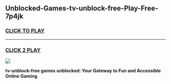 
## Unblocked-Games-tv-unblock-free-Play-Free-7p4jk
<h3>
<a href="https://premium76.site?title=tv-unblock-free&ref=10A">CLICK TO PLAY</a></h3>
<hr>

<h3>
<a href="https://premium76.site?title=tv-unblock-free&ref=10A">CLICK 2 PLAY</a>
  
</h3>

<a href="https://premium76.site?title=tv-unblock-free&ref=10A"><img src="https://clearcache.store/games.png"></a>


**tv-unblock-free games unblocked: Your Gateway to Fun and Accessible Online Gaming**
